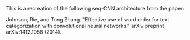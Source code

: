 This is a recreation of the following seq-CNN architecture from the paper:

Johnson, Rie, and Tong Zhang. "Effective use of word order for text categorization with convolutional neural networks." arXiv preprint arXiv:1412.1058 (2014).

